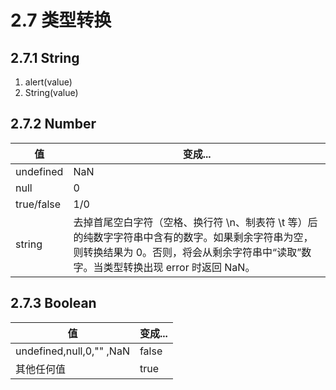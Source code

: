 # 2.7 类型转换

## 2.7.1 String

1. alert(value)
2. String(value)

## 2.7.2 Number

| 值         | 变成...                                                                                                                                                                                  |
| ---------- | ---------------------------------------------------------------------------------------------------------------------------------------------------------------------------------------- |
| undefined  | NaN                                                                                                                                                                                      |
| null       | 0                                                                                                                                                                                        |
| true/false | 1/0                                                                                                                                                                                      |
| string     | 去掉首尾空白字符（空格、换行符 \n、制表符 \t 等）后的纯数字字符串中含有的数字。如果剩余字符串为空，则转换结果为 0。否则，将会从剩余字符串中“读取”数字。当类型转换出现 error 时返回 NaN。 |

## 2.7.3 Boolean

| 值                       | 变成... |
| ------------------------ | ------- |
| undefined,null,0,"" ,NaN | false   |
| 其他任何值               | true    |
